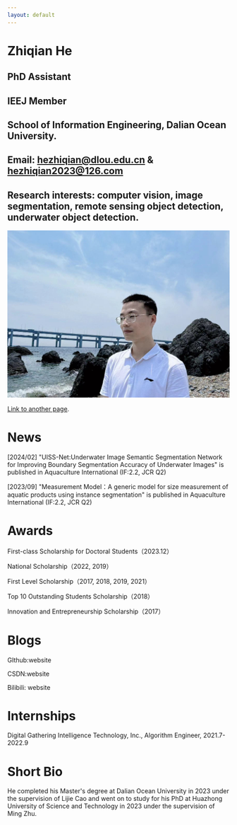 ```yaml
---
layout: default
---
```




# Zhiqian He 
## PhD Assistant 
## IEEJ Member 
## School of Information Engineering, Dalian Ocean University. 
## Email: hezhiqian@dlou.edu.cn & hezhiqian2023@126.com 
## Research interests: computer vision, image segmentation, remote sensing object detection, underwater object detection.
![image](hezhiqian.png)

[Link to another page](./another-page.html).






# News 
[2024/02] "UISS-Net:Underwater Image Semantic Segmentation Network for Improving Boundary Segmentation Accuracy of Underwater Images" is published in Aquaculture International (IF:2.2, JCR Q2)

[2023/09] "Measurement Model：A generic model for size measurement of aquatic products using instance segmentation" is published in Aquaculture International (IF:2.2, JCR Q2)

# Awards
First-class Scholarship for Doctoral Students（2023.12）

National Scholarship（2022, 2019）

First Level Scholarship（2017, 2018, 2019, 2021）

Top 10 Outstanding Students Scholarship（2018）

Innovation and Entrepreneurship Scholarship（2017）

# Blogs
GIthub:website

CSDN:website

Bilibili: website

# Internships
Digital Gathering Intelligence Technology, Inc., Algorithm Engineer, 2021.7-2022.9

# Short Bio


He completed his Master's degree at Dalian Ocean University in 2023 under the supervision of Lijie Cao and went on to study for his PhD at Huazhong University of Science and Technology in 2023 under the supervision of Ming Zhu.

